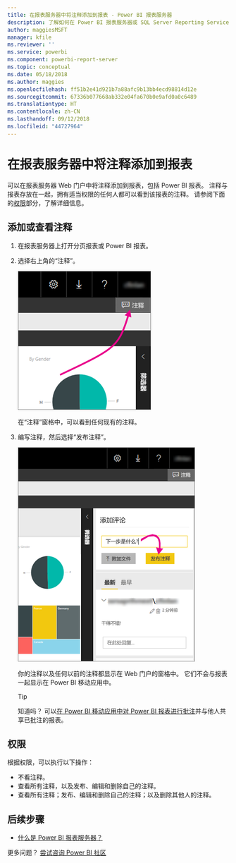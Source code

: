 ```yaml
---
title: 在报表服务器中将注释添加到报表 - Power BI 报表服务器
description: 了解如何在 Power BI 报表服务器或 SQL Server Reporting Services 报表服务器上将注释添加到 的 Power BI 或分页报表。
author: maggiesMSFT
manager: kfile
ms.reviewer: ''
ms.service: powerbi
ms.component: powerbi-report-server
ms.topic: conceptual
ms.date: 05/18/2018
ms.author: maggies
ms.openlocfilehash: ff51b2e41d921b7a88afc9b13bb4ecd98814d12e
ms.sourcegitcommit: 67336b077668ab332e04fa670b0e9afd0a0c6489
ms.translationtype: HT
ms.contentlocale: zh-CN
ms.lasthandoff: 09/12/2018
ms.locfileid: "44727964"
---
```

# <a name="add-comments-to-a-report-in-a-report-server"></a>在报表服务器中将注释添加到报表
可以在报表服务器 Web 门户中将注释添加到报表，包括 Power BI 报表。 注释与报表存放在一起，拥有适当权限的任何人都可以看到该报表的注释。 请参阅下面的[权限](#permissions)部分，了解详细信息。

## <a name="add-or-view-comments"></a>添加或查看注释
1. 在报表服务器上打开分页报表或 Power BI 报表。
2. 选择右上角的“注释”。
   
    ![选择注释](media/add-comments/report-server-web-portal-comments-button.png)
   
    在“注释”窗格中，可以看到任何现有的注释。
3. 编写注释，然后选择“发布注释”。
   
    ![发布注释](media/add-comments/report-server-web-portal-comments-pane.png)
   
    你的注释以及任何以前的注释都显示在 Web 门户的窗格中。 它们不会与报表一起显示在 Power BI 移动应用中。
   
   > [!TIP]
   > 知道吗？ 可以[在 Power BI 移动应用中对 Power BI 报表进行批注](../consumer/mobile/mobile-annotate-and-share-a-tile-from-the-mobile-apps.md)并与他人共享已批注的报表。
   > 
   > 

## <a name="permissions"></a>权限
根据权限，可以执行以下操作：

* 不看注释。
* 查看所有注释，以及发布、编辑和删除自己的注释。
* 查看所有注释；发布、编辑和删除自己的注释；以及删除其他人的注释。

## <a name="next-steps"></a>后续步骤
* [什么是 Power BI 报表服务器？](get-started.md)  

更多问题？ [尝试咨询 Power BI 社区](https://community.powerbi.com/)

